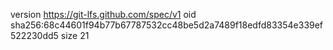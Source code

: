 version https://git-lfs.github.com/spec/v1
oid sha256:68c44601f94b77b67787532cc48be5d2a7489f18edfd83354e339ef522230dd5
size 21
